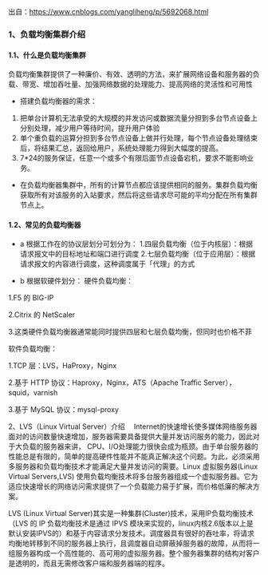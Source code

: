 出自：https://www.cnblogs.com/yangliheng/p/5692068.html
### 1、负载均衡集群介绍
#### 1.1、什么是负载均衡集群
负载均衡集群提供了一种廉价、有效、透明的方法，来扩展网络设备和服务器的负载、带宽、增加吞吐量、加强网络数据的处理能力、提高网络的灵活性和可用性
- 搭建负载均衡器的需求：
1. 把单台计算机无法承受的大规模的并发访问或数据流量分担到多台节点设备上分别处理，减少用户等待时间，提升用户体验
2. 单个重负载的运算分担到多台节点设备上做并行处理，每个节点设备处理结束后，将结果汇总，返回给用户，系统处理能力得到大幅度的提高。
3. 7*24的服务保证，任意一个或多个有限后面节点设备宕机，要求不能影响业务。
- 在负载均衡器集群中，所有的计算节点都应该提供相同的服务。集群负载均衡获取所有对该服务的入站要求，然后将这些请求尽可能的平均分配在所有集群节点上。
#### 1.2、常见的负载均衡器
- a 根据工作在的协议层划分可划分为：
1.四层负载均衡（位于内核层）：根据请求报文中的目标地址和端口进行调度
2.七层负载均衡（位于应用层）：根据请求报文的内容进行调度，这种调度属于「代理」的方式

- b 根据软硬件划分：
硬件负载均衡：

1.F5 的 BIG-IP

2.Citrix 的 NetScaler

3.这类硬件负载均衡器通常能同时提供四层和七层负载均衡，但同时也价格不菲

软件负载均衡：

1.TCP 层：LVS，HaProxy，Nginx

2.基于 HTTP 协议：Haproxy，Nginx，ATS（Apache Traffic Server），squid，varnish

3.基于 MySQL 协议：mysql-proxy

 

2、LVS（Linux Virtual Server）介绍
　Internet的快速增长使多媒体网络服务器面对的访问数量快速增加，服务器需要具备提供大量并发访问服务的能力，因此对于大负载的服务器来讲， CPU、I/O处理能力很快会成为瓶颈。由于单台服务器的性能总是有限的，简单的提高硬件性能并不能真正解决这个问题。为此，必须采用多服务器和负载均衡技术才能满足大量并发访问的需要。Linux 虚拟服务器(Linux Virtual Servers,LVS) 使用负载均衡技术将多台服务器组成一个虚拟服务器。它为适应快速增长的网络访问需求提供了一个负载能力易于扩展，而价格低廉的解决方案。

LVS (Linux Virtual Server)其实是一种集群(Cluster)技术，采用IP负载均衡技术（LVS 的 IP 负载均衡技术是通过 IPVS 模块来实现的，linux内核2.6版本以上是默认安装IPVS的）和基于内容请求分发技术。调度器具有很好的吞吐率，将请求均衡地转移到不同的服务器上执行，且调度器自动屏蔽掉服务器的故障，从而将一组服务器构成一个高性能的、高可用的虚拟服务器。整个服务器集群的结构对客户是透明的，而且无需修改客户端和服务器端的程序。